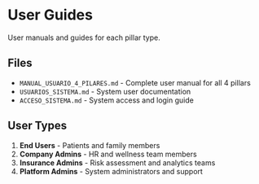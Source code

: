 # User Guides

User manuals and guides for each pillar type.

## Files

- `MANUAL_USUARIO_4_PILARES.md` - Complete user manual for all 4 pillars
- `USUARIOS_SISTEMA.md` - System user documentation
- `ACCESO_SISTEMA.md` - System access and login guide

## User Types

1. **End Users** - Patients and family members
2. **Company Admins** - HR and wellness team members
3. **Insurance Admins** - Risk assessment and analytics teams
4. **Platform Admins** - System administrators and support